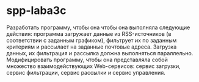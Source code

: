 # spp-laba3c
Разработать программу, чтобы она чтобы она выполняла следующие действия: программа загружает данные из RSS-источников (в соответствии с заданным графиком), фильтрует их по заданным критериям и рассылает на заданные почтовые адреса. Загрузка данных, их фильтрация и рассылка должна выполняться параллельно.
Модифицировать программу, чтобы она представляла собой множество взаимодействующих Web-сервисов: сервис загрузки, сервис фильтрации, сервис рассылки и сервис управления.
